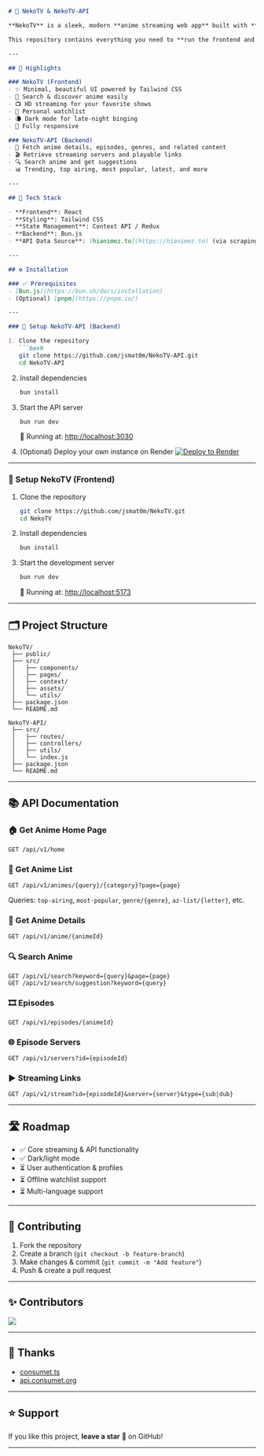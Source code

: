 ````markdown
# 🐾 NekoTV & NekoTV-API

**NekoTV** is a sleek, modern **anime streaming web app** built with **React + Tailwind CSS**, and **NekoTV-API** is its companion **RESTful API** for fetching anime data.  

This repository contains everything you need to **run the frontend and backend locally** or deploy your own instance.

---

## 🚩 Highlights

### NekoTV (Frontend)
- ✨ Minimal, beautiful UI powered by Tailwind CSS  
- 🔎 Search & discover anime easily  
- 📺 HD streaming for your favorite shows  
- 📌 Personal watchlist  
- 🌘 Dark mode for late-night binging  
- 📱 Fully responsive  

### NekoTV-API (Backend)
- 📂 Fetch anime details, episodes, genres, and related content  
- 🎬 Retrieve streaming servers and playable links  
- 🔍 Search anime and get suggestions  
- 📊 Trending, top airing, most popular, latest, and more  

---

## 🧩 Tech Stack

- **Frontend**: React  
- **Styling**: Tailwind CSS  
- **State Management**: Context API / Redux  
- **Backend**: Bun.js  
- **API Data Source**: [hianimez.to](https://hianimez.to) (via scraping)  

---

## ⚙️ Installation

### ✅ Prerequisites
- [Bun.js](https://bun.sh/docs/installation)  
- (Optional) [pnpm](https://pnpm.io/)  

---

### 🔧 Setup NekoTV-API (Backend)

1. Clone the repository
   ```bash
   git clone https://github.com/jsmat0m/NekoTV-API.git
   cd NekoTV-API
````

2. Install dependencies

   ```bash
   bun install
   ```

3. Start the API server

   ```bash
   bun run dev
   ```

   🚀 Running at: [http://localhost:3030](http://localhost:3030)

4. (Optional) Deploy your own instance on Render
   [![Deploy to Render](https://render.com/images/deploy-to-render-button.svg)](https://render.com/deploy?repo=https://github.com/jsmat0m/NekoTV-API)

---

### 🔧 Setup NekoTV (Frontend)

1. Clone the repository

   ```bash
   git clone https://github.com/jsmat0m/NekoTV.git
   cd NekoTV
   ```

2. Install dependencies

   ```bash
   bun install
   ```

3. Start the development server

   ```bash
   bun run dev
   ```

   🚀 Running at: [http://localhost:5173](http://localhost:5173)

---

## 🗂 Project Structure

```
NekoTV/
 ├── public/          
 ├── src/
 │   ├── components/  
 │   ├── pages/       
 │   ├── context/     
 │   ├── assets/      
 │   └── utils/       
 ├── package.json
 └── README.md

NekoTV-API/
 ├── src/
 │   ├── routes/      
 │   ├── controllers/ 
 │   ├── utils/       
 │   └── index.js     
 ├── package.json
 └── README.md
```

---

## 📚 API Documentation

### 🏠 Get Anime Home Page

```http
GET /api/v1/home
```

### 📑 Get Anime List

```http
GET /api/v1/animes/{query}/{category}?page={page}
```

Queries: `top-airing`, `most-popular`, `genre/{genre}`, `az-list/{letter}`, etc.

### 🎥 Get Anime Details

```http
GET /api/v1/anime/{animeId}
```

### 🔍 Search Anime

```http
GET /api/v1/search?keyword={query}&page={page}
GET /api/v1/search/suggestion?keyword={query}
```

### 🎞️ Episodes

```http
GET /api/v1/episodes/{animeId}
```

### 🌐 Episode Servers

```http
GET /api/v1/servers?id={episodeId}
```

### ▶️ Streaming Links

```http
GET /api/v1/stream?id={episodeId}&server={server}&type={sub|dub}
```

---

## 🛣 Roadmap

* ✅ Core streaming & API functionality
* ✅ Dark/light mode
* ⏳ User authentication & profiles
* ⏳ Offline watchlist support
* ⏳ Multi-language support

---

## 🤝 Contributing

1. Fork the repository
2. Create a branch (`git checkout -b feature-branch`)
3. Make changes & commit (`git commit -m "Add feature"`)
4. Push & create a pull request

---

## ✨ Contributors

[![](https://contrib.rocks/image?repo=jsmat0m/NekoTV-API)](https://github.com/jsmat0m/NekoTV-API/graphs/contributors)

---

## 🙏 Thanks

* [consumet.ts](https://github.com/consumet/consumet.ts)
* [api.consumet.org](https://github.com/consumet/api.consumet.org)

---

## ⭐ Support

If you like this project, **leave a star** 🌟 on GitHub!

---



